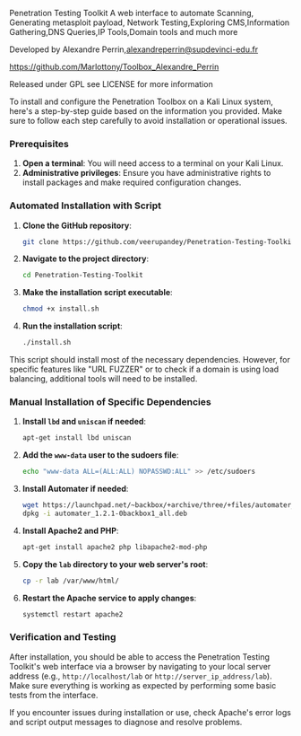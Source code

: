 Penetration Testing Toolkit
A web interface to automate Scanning, Generating metasploit payload, Network Testing,Exploring CMS,Information Gathering,DNS Queries,IP Tools,Domain tools and much more

Developed by Alexandre Perrin,alexandreperrin@supdevinci-edu.fr

https://github.com/Marlottony/Toolbox_Alexandre_Perrin

Released under GPL see LICENSE for more information

To install and configure the Penetration Toolbox on a Kali Linux system, here's a step-by-step guide based on the information you provided. Make sure to follow each step carefully to avoid installation or operational issues.

### Prerequisites

1. **Open a terminal**: You will need access to a terminal on your Kali Linux.
2. **Administrative privileges**: Ensure you have administrative rights to install packages and make required configuration changes.

### Automated Installation with Script

1. **Clone the GitHub repository**:
   ```bash
   git clone https://github.com/veerupandey/Penetration-Testing-Toolkit.git
   ```
   
2. **Navigate to the project directory**:
   ```bash
   cd Penetration-Testing-Toolkit
   ```
   
3. **Make the installation script executable**:
   ```bash
   chmod +x install.sh
   ```
   
4. **Run the installation script**:
   ```bash
   ./install.sh
   ```

This script should install most of the necessary dependencies. However, for specific features like "URL FUZZER" or to check if a domain is using load balancing, additional tools will need to be installed.

### Manual Installation of Specific Dependencies

1. **Install `lbd` and `uniscan` if needed**:
   ```bash
   apt-get install lbd uniscan
   ```

2. **Add the `www-data` user to the sudoers file**:
   ```bash
   echo "www-data ALL=(ALL:ALL) NOPASSWD:ALL" >> /etc/sudoers
   ```

3. **Install Automater if needed**:
   ```bash
   wget https://launchpad.net/~backbox/+archive/three/+files/automater_1.2.1-0backbox1_all.deb
   dpkg -i automater_1.2.1-0backbox1_all.deb
   ```

4. **Install Apache2 and PHP**:
   ```bash
   apt-get install apache2 php libapache2-mod-php
   ```

5. **Copy the `lab` directory to your web server's root**:
   ```bash
   cp -r lab /var/www/html/
   ```

6. **Restart the Apache service to apply changes**:
   ```bash
   systemctl restart apache2
   ```

### Verification and Testing

After installation, you should be able to access the Penetration Testing Toolkit's web interface via a browser by navigating to your local server address (e.g., `http://localhost/lab` or `http://server_ip_address/lab`). Make sure everything is working as expected by performing some basic tests from the interface.

If you encounter issues during installation or use, check Apache's error logs and script output messages to diagnose and resolve problems.
